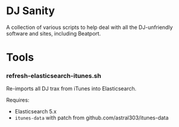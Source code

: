 # DJ Sanity

A collection of various scripts to help deal with all the DJ-unfriendly software and sites, including Beatport.

# Tools

### refresh-elasticsearch-itunes.sh

Re-imports all DJ trax from iTunes into Elasticsearch.

Requires:

* Elasticsearch 5.x
* `itunes-data` with patch from github.com/astral303/itunes-data

